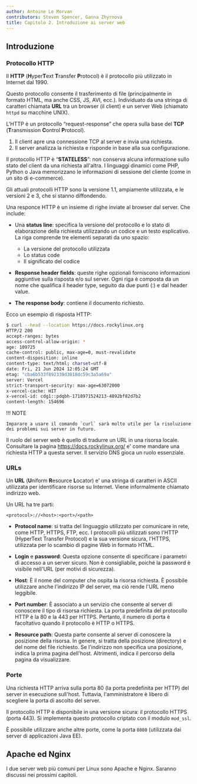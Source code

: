 ```yaml
---
author: Antoine Le Morvan
contributors: Steven Spencer, Ganna Zhyrnova
title: Capitolo 2. Introduzione ai server web
---
```


## Introduzione

### Protocollo HTTP

Il **HTTP** (**H**yper**T**ext **T**ransfer **P**rotocol) è il protocollo più utilizzato in Internet dal 1990.

Questo protocollo consente il trasferimento di file (principalmente in formato HTML, ma anche CSS, JS, AVI, ecc.). Individuato da una stringa di caratteri chiamata **URL** tra un browser (il client) e un server Web (chiamato `httpd` su macchine UNIX).

L'HTTP è un protocollo “request-response” che opera sulla base del **TCP** (**T**ransmission **C**ontrol **P**rotocol).

1. Il client apre una connessione TCP al server e invia una richiesta.
2. Il server analizza la richiesta e risponde in base alla sua configurazione.

Il protocollo HTTP è “**STATELESS**”: non conserva alcuna informazione sullo stato del client da una richiesta all'altra. I linguaggi dinamici come PHP, Python o Java memorizzano le informazioni di sessione del cliente (come in un sito di e-commerce).

Gli attuali protocolli HTTP sono la versione 1.1, ampiamente utilizzata, e le versioni 2 e 3, che si stanno diffondendo.

Una responce HTTP è un insieme di righe inviate al browser dal server. Che include:

 - Una **status line**: specifica la versione del protocollo e lo stato di elaborazione della richiesta utilizzando un codice e un testo esplicativo. La riga comprende tre elementi separati da uno spazio:
     - La versione del protocollo utilizzata
     - Lo status code
     - Il significato del codice

 - **Response header fields**: queste righe opzionali forniscono informazioni aggiuntive sulla risposta e/o sul server. Ogni riga è composta da un nome che qualifica il header type, seguito da due punti (:) e dal header value.

 - **The response body**: contiene il documento richiesto.

Ecco un esempio di risposta HTTP:

```bash
$ curl --head --location https://docs.rockylinux.org
HTTP/2 200
accept-ranges: bytes
access-control-allow-origin: *
age: 109725
cache-control: public, max-age=0, must-revalidate
content-disposition: inline
content-type: text/html; charset=utf-8
date: Fri, 21 Jun 2024 12:05:24 GMT
etag: "cba6b533f892339d3818dc59c3a5a69a"
server: Vercel
strict-transport-security: max-age=63072000
x-vercel-cache: HIT
x-vercel-id: cdg1::pdqbh-1718971524213-4892bf82d7b2
content-length: 154696
```

!!! NOTE

```
Imparare a usare il comando `curl` sarà molto utile per la risoluzione dei problemi sui server in futuro.
```

Il ruolo del server web è quello di tradurre un URL in una risorsa locale. Consultare la pagina <https://docs.rockylinux.org/> e' come mandare una richiesta HTTP a questa server. Il servizio DNS gioca un ruolo essenziale.

### URLs

Un **URL** (**U**niform **R**esource **L**ocator) e' una stringa di caratteri in ASCII utilizzata per identificare risorse su Internet. Viene informalmente chiamato indirizzo web.

Un URL ha tre parti:

```text
<protocol>://<host>:<port>/<path>
```

 - **Protocol name**: si tratta del linguaggio utilizzato per comunicare in rete, come HTTP, HTTPS, FTP, ecc. I protocolli più utilizzati sono l'HTTP (HyperText Transfer Protocol) e la sua versione sicura, l'HTTPS, utilizzata per lo scambio di pagine Web in formato HTML.

 - **Login** e **password**: Questa opzione consente di specificare i parametri di accesso a un server sicuro. Non è consigliabile, poiché la password è visibile nell'URL (per motivi di sicurezza).

 - **Host**: È il nome del computer che ospita la risorsa richiesta. È possibile utilizzare anche l'indirizzo IP del server, ma ciò rende l'URL meno leggibile.

 - **Port number**: È associato a un servizio che consente al server di conoscere il tipo di risorsa richiesta. La porta predefinita del protocollo HTTP è la 80 e la 443 per HTTPS. Pertanto, il numero di porta è facoltativo quando il protocollo è HTTP o HTTPS.

 - **Resource path**: Questa parte consente al server di conoscere la posizione della risorsa. In genere, si tratta della posizione (directory) e del nome del file richiesto. Se l'indirizzo non specifica una posizione, indica la prima pagina dell'host. Altrimenti, indica il percorso della pagina da visualizzare.

### Porte

Una richiesta HTTP arriva sulla porta 80 (la porta predefinita per HTTP) del server in esecuzione sull'host. Tuttavia, l'amministratore è libero di scegliere la porta di ascolto del server.

Il protocollo HTTP è disponibile in una versione sicura: il protocollo HTTPS (porta 443). Si implementa questo protocollo criptato con il modulo `mod_ssl`.

È possibile utilizzare anche altre porte, come la porta `8080` (utilizzata dai server di applicazioni Java EE).

## Apache ed Nginx

I due server web più comuni per Linux sono Apache e Nginx. Saranno discussi nei prossimi capitoli.
